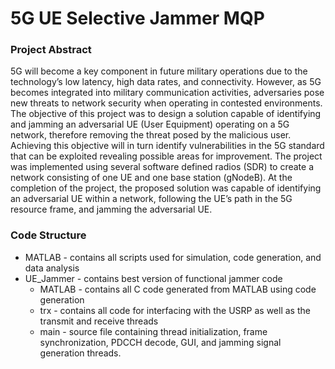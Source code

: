 # 5G UE Selective Jammer MQP 
### Project Abstract 
5G will become a key component in future military operations due to the technology’s low latency, high data rates, and connectivity. However, as 5G becomes integrated into military communication activities, adversaries pose new threats to network security when operating in contested environments. The objective of this project was to design a solution capable of identifying and jamming an adversarial UE (User Equipment) operating on a 5G network, therefore removing the threat posed by the malicious user. Achieving this objective will in turn identify vulnerabilities in the 5G standard that can be exploited revealing possible areas for  improvement. The project was implemented using several software defined radios (SDR) to create a network consisting of one UE and one base station (gNodeB). At the completion of the project, the proposed solution was capable of identifying an adversarial UE within a network, following the UE’s path in the 5G resource frame, and jamming the adversarial UE. 
### Code Structure
  * MATLAB - contains all scripts used for simulation, code generation, and data analysis
  * UE_Jammer - contains best version of functional jammer code 
    - MATLAB - contains all C code generated from MATLAB using code generation
    - trx - contains all code for interfacing with the USRP as well as the transmit and receive threads
    - main - source file containing thread initialization, frame synchronization, PDCCH decode, GUI, and jamming signal generation threads.
